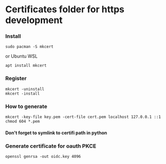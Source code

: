 # Certificates folder for https development

### Install

```shell
sudo pacman -S mkcert
```

or Ubuntu WSL

```shell
apt install mkcert
```

### Register

```shell
mkcert -uninstall
mkcert -install
```

### How to generate

```shell
mkcert -key-file key.pem -cert-file cert.pem localhost 127.0.0.1 ::1
chmod 604 *.pem
```

#### Don't forget to symlink to certifi path in python


### Generate certificate for oauth PKCE

```shell
openssl genrsa -out oidc.key 4096
```
